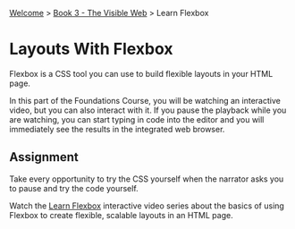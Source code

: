 [Welcome](../../) > [Book 3 - The Visible Web](../README.md) > Learn Flexbox

# Layouts With Flexbox

Flexbox is a CSS tool you can use to build flexible layouts in your HTML page.

In this part of the Foundations Course, you will be watching an interactive video, but you can also interact with it. If you pause the playback while you are watching, you can start typing in code into the editor and you will immediately see the results in the integrated web browser.

## Assignment

Take every opportunity to try the CSS yourself when the narrator asks you to pause and try the code yourself.

Watch the [Learn Flexbox](https://scrimba.com/g/gflexbox) interactive video series about the basics of using Flexbox to create flexible, scalable layouts in an HTML page.
